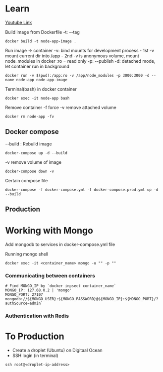 # Learn

[Youtube Link](https://www.youtube.com/watch?v=9zUHg7xjIqQ&t=34s)

Build image from Dockerfile
-t: --tag
```
docker build -t node-app-image .
```

Run image -> container
-v: bind mounts for development process - 1st -v mount current dir into /app - 2nd -v is anonymous volume, mount node_modules in docker
:ro = read only
-p: --publish
-d: detached mode, let container run in background
```
docker run -v $(pwd):/app:ro -v /app/node_modules -p 3000:3000 -d --name node-app node-app-image
```

Terminal(bash) in docker container
```
docker exec -it node-app bash
```

Remove container
-f force
-v remove attached volume
```
docker rm node-app -fv
```

## Docker compose


--build : Rebuild image 
```
docker-compose up -d --build
```

-v remove volume of image
```
docker-compose down -v
```

Certain compose file
``` 
docker-compose -f docker-compose.yml -f docker-compose.prod.yml up -d --build
```
## Production

# Working with Mongo

Add mongodb to services in docker-compose.yml file

Running mongo shell
```
docker exec -it <container_name> mongo -u "" -p ""
```

### Communicating between containers
```
# Find MONGO_IP by `docker inpsect container_name`
MONGO_IP: 127.68.0.2 | 'mongo'
MONGO_PORT: 27107
mongodb://${MONGO_USER}:${MONGO_PASSWORD}@${MONGO_IP}:${MONGO_PORT}/?authSource=admin`
```



### Authentication with Redis


# To Production

- Create a droplet (Ubuntu) on Digitaal Ocean
- SSH login (in terminal)
```
ssh root@<droplet-ip-address>
```